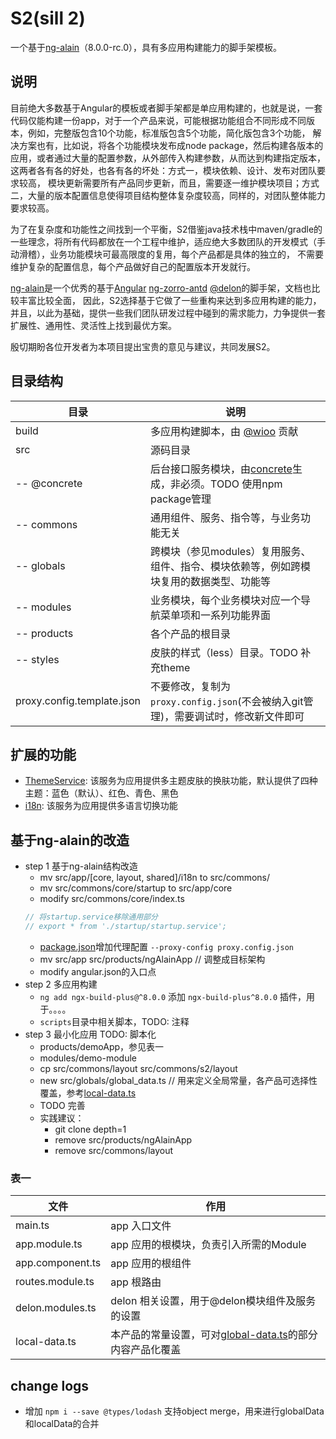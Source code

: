 # S2(sill 2)

  一个基于[ng-alain](https://github.com/ng-alain/ng-alain/)（8.0.0-rc.0），具有多应用构建能力的脚手架模板。

## 说明

目前绝大多数基于Angular的模板或者脚手架都是单应用构建的，也就是说，一套代码仅能构建一份app，对于一个产品来说，可能根据功能组合不同形成不同版本，例如，完整版包含10个功能，标准版包含5个功能，简化版包含3个功能，
解决方案也有，比如说，将各个功能模块发布成node package，然后构建各版本的应用，或者通过大量的配置参数，从外部传入构建参数，从而达到构建指定版本，这两者各有各的好处，也各有各的坏处：方式一，模块依赖、设计、发布对团队要求较高，
模块更新需要所有产品同步更新，而且，需要逐一维护模块项目；方式二，大量的版本配置信息使得项目结构整体复杂度较高，同样的，对团队整体能力要求较高。

为了在复杂度和功能性之间找到一个平衡，S2借鉴java技术栈中maven/gradle的一些理念，将所有代码都放在一个工程中维护，适应绝大多数团队的开发模式（手动滑稽），业务功能模块可最高限度的复用，每个产品都是具体的独立的，
不需要维护复杂的配置信息，每个产品做好自己的配置版本开发就行。

[ng-alain](https://github.com/ng-alain/ng-alian)是一个优秀的基于[Angular](https://github.com/angular/angular) [ng-zorro-antd](https://github.com/NG-ZORRO/ng-zorro-antd) [@delon](https://github.com/ng-alain/delon)的脚手架，文档也比较丰富比较全面，
因此，S2选择基于它做了一些重构来达到多应用构建的能力，并且，以此为基础，提供一些我们团队研发过程中碰到的需求能力，力争提供一套扩展性、通用性、灵活性上找到最优方案。

殷切期盼各位开发者为本项目提出宝贵的意见与建议，共同发展S2。

## 目录结构

| 目录 | 说明 |
| --- | --- |
| build | 多应用构建脚本，由 [@wioo](https://github.com/wiootk) 贡献 |
| src | 源码目录 |
| -- @concrete | 后台接口服务模块，由[concrete](https://github.com/coodex2016/concrete.coodex.org)生成，非必须。TODO 使用npm package管理 |
| -- commons | 通用组件、服务、指令等，与业务功能无关 |
| -- globals | 跨模块（参见modules）复用服务、组件、指令、模块依赖等，例如跨模块复用的数据类型、功能等 |
| -- modules | 业务模块，每个业务模块对应一个导航菜单项和一系列功能界面 |
| -- products | 各个产品的根目录 |
| -- styles | 皮肤的样式（less）目录。TODO 补充theme |
| proxy.config.template.json | 不要修改，复制为`proxy.config.json`(不会被纳入git管理)，需要调试时，修改新文件即可 |

## 扩展的功能

- [ThemeService](src/commons/s2/theme/README.md): 该服务为应用提供多主题皮肤的换肤功能，默认提供了四种主题：蓝色（默认）、红色、青色、黑色
- [i18n](src/commons/core/i18n/README.md): 该服务为应用提供多语言切换功能


## 基于ng-alain的改造

- step 1 基于ng-alain结构改造
  - mv src/app/\[core, layout, shared\]/i18n to src/commons/
  - mv src/commons/core/startup to src/app/core
  - modify src/commons/core/index.ts
  ```ts
  // 将startup.service移除通用部分
  // export * from './startup/startup.service';
  ```
  - [package.json](package.json)增加代理配置 `--proxy-config proxy.config.json`
  - mv src/app src/products/ngAlainApp // 调整成目标架构
  - modify angular.json的入口点
- step 2 多应用构建
  - `ng add ngx-build-plus@^8.0.0` 添加 `ngx-build-plus^8.0.0` 插件，用于。。。。
  - `scripts`目录中相关脚本，TODO: 注释
- step 3 最小化应用 TODO: 脚本化
  - products/demoApp，参见表一
  - modules/demo-module
  - cp src/commons/layout src/commons/s2/layout
  - new src/globals/global_data.ts // 用来定义全局常量，各产品可选择性覆盖，参考[local-data.ts](src/products/demoApp/local-data.ts)
  - TODO 完善
  - 实践建议：
    - git clone depth=1
    - remove src/products/ngAlainApp
    - remove src/commons/layout
    
  
### 表一

| 文件 | 作用 |
| --- | --- |
| main.ts | app 入口文件 |
| app.module.ts | app 应用的根模块，负责引入所需的Module |
| app.component.ts | app 应用的根组件 |
| routes.module.ts | app 根路由 |  
| delon.modules.ts | delon 相关设置，用于@delon模块组件及服务的设置 |
| local-data.ts | 本产品的常量设置，可对[global-data.ts](src/globals/global-data.ts)的部分内容产品化覆盖 |


## change logs

- 增加 `npm i --save @types/lodash` 支持object merge，用来进行globalData和localData的合并
